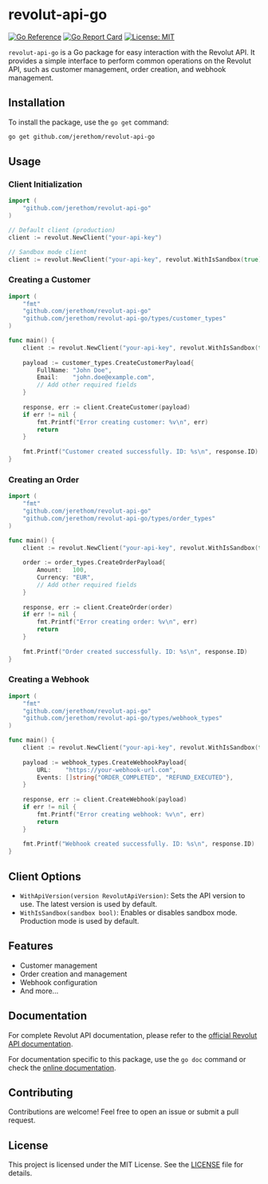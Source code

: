 # revolut-api-go

[![Go Reference](https://pkg.go.dev/badge/github.com/jerethom/revolut-api-go.svg)](https://pkg.go.dev/github.com/jerethom/revolut-api-go)
[![Go Report Card](https://goreportcard.com/badge/github.com/jerethom/revolut-api-go)](https://goreportcard.com/report/github.com/jerethom/revolut-api-go)
[![License: MIT](https://img.shields.io/badge/License-MIT-yellow.svg)](https://opensource.org/licenses/MIT)

`revolut-api-go` is a Go package for easy interaction with the Revolut API. It provides a simple interface to perform common operations on the Revolut API, such as customer management, order creation, and webhook management.

## Installation

To install the package, use the `go get` command:

```bash
go get github.com/jerethom/revolut-api-go
```

## Usage

### Client Initialization

```go
import (
    "github.com/jerethom/revolut-api-go"
)

// Default client (production)
client := revolut.NewClient("your-api-key")

// Sandbox mode client
client := revolut.NewClient("your-api-key", revolut.WithIsSandbox(true))
```

### Creating a Customer

```go
import (
    "fmt"
    "github.com/jerethom/revolut-api-go"
    "github.com/jerethom/revolut-api-go/types/customer_types"
)

func main() {
    client := revolut.NewClient("your-api-key", revolut.WithIsSandbox(true))
    
    payload := customer_types.CreateCustomerPayload{
        FullName: "John Doe",
        Email:    "john.doe@example.com",
        // Add other required fields
    }
    
    response, err := client.CreateCustomer(payload)
    if err != nil {
        fmt.Printf("Error creating customer: %v\n", err)
        return
    }
    
    fmt.Printf("Customer created successfully. ID: %s\n", response.ID)
}
```

### Creating an Order

```go
import (
    "fmt"
    "github.com/jerethom/revolut-api-go"
    "github.com/jerethom/revolut-api-go/types/order_types"
)

func main() {
    client := revolut.NewClient("your-api-key", revolut.WithIsSandbox(true))
    
    order := order_types.CreateOrderPayload{
        Amount:   100,
        Currency: "EUR",
        // Add other required fields
    }
    
    response, err := client.CreateOrder(order)
    if err != nil {
        fmt.Printf("Error creating order: %v\n", err)
        return
    }
    
    fmt.Printf("Order created successfully. ID: %s\n", response.ID)
}
```

### Creating a Webhook

```go
import (
    "fmt"
    "github.com/jerethom/revolut-api-go"
    "github.com/jerethom/revolut-api-go/types/webhook_types"
)

func main() {
    client := revolut.NewClient("your-api-key", revolut.WithIsSandbox(true))
    
    payload := webhook_types.CreateWebhookPayload{
        URL:    "https://your-webhook-url.com",
        Events: []string{"ORDER_COMPLETED", "REFUND_EXECUTED"},
    }
    
    response, err := client.CreateWebhook(payload)
    if err != nil {
        fmt.Printf("Error creating webhook: %v\n", err)
        return
    }
    
    fmt.Printf("Webhook created successfully. ID: %s\n", response.ID)
}
```

## Client Options

- `WithApiVersion(version RevolutApiVersion)`: Sets the API version to use. The latest version is used by default.
- `WithIsSandbox(sandbox bool)`: Enables or disables sandbox mode. Production mode is used by default.

## Features

- Customer management
- Order creation and management
- Webhook configuration
- And more...

## Documentation

For complete Revolut API documentation, please refer to the [official Revolut API documentation](https://developer.revolut.com/docs/merchant/merchant-api).

For documentation specific to this package, use the `go doc` command or check the [online documentation](https://pkg.go.dev/github.com/jerethom/revolut-api-go).

## Contributing

Contributions are welcome! Feel free to open an issue or submit a pull request.

## License

This project is licensed under the MIT License. See the [LICENSE](LICENSE) file for details.